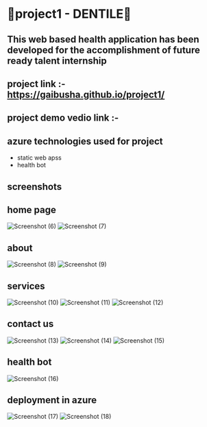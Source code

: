# 💫project1 - DENTILE💫
## This web based health application has been developed for the accomplishment of future ready talent internship 
## project link :- https://gaibusha.github.io/project1/
## project demo vedio link :-
## azure technologies used for project
- static web apss
- health bot
## screenshots
## home page
![Screenshot (6)](https://user-images.githubusercontent.com/112068786/214889760-adde3194-358d-4fab-99a2-1bb07b257d09.png)
![Screenshot (7)](https://user-images.githubusercontent.com/112068786/214890237-933a7388-c520-4e3e-b87f-b0c4291e0c3e.png)
## about 
![Screenshot (8)](https://user-images.githubusercontent.com/112068786/214890488-fba68f86-c4c9-4028-821e-5ddfc9aacf04.png)
![Screenshot (9)](https://user-images.githubusercontent.com/112068786/214891478-f58795d3-ebcf-4ab4-a79c-e614b433f006.png)
## services
![Screenshot (10)](https://user-images.githubusercontent.com/112068786/214891597-1ad0bd8e-8d01-408a-9bb7-39d80fa3d8fa.png)
![Screenshot (11)](https://user-images.githubusercontent.com/112068786/214891644-6271fa39-6e87-45c6-a03d-b647a7552ac1.png)
![Screenshot (12)](https://user-images.githubusercontent.com/112068786/214891661-834bf007-95a5-4750-b203-62d3e2465f89.png)
## contact us
![Screenshot (13)](https://user-images.githubusercontent.com/112068786/214892392-e5738773-9d05-49a5-aec8-763b18392889.png)
![Screenshot (14)](https://user-images.githubusercontent.com/112068786/214892418-e34b373a-b209-44f5-a4f7-393456eb9061.png)
![Screenshot (15)](https://user-images.githubusercontent.com/112068786/214892436-5a1ace3a-4814-4ed4-b1a4-52bca9e7e751.png)
## health bot
![Screenshot (16)](https://user-images.githubusercontent.com/112068786/214892690-6bae366f-7315-4944-84c6-697edbfee5cb.png)

## deployment in azure
![Screenshot (17)](https://user-images.githubusercontent.com/112068786/214900396-3194c040-3f82-41a0-a31a-47b4253b4ba8.png)
![Screenshot (18)](https://user-images.githubusercontent.com/112068786/214900428-ce68f679-d513-4336-934b-c89ed0876422.png)
